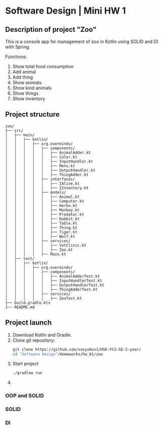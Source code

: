 # Software Design | Mini HW 1

## Description of project "Zoo"

This is a console app for management of zoo in Kotlin using SOLID and DI with Spring.

Functions:
1. Show total food consumption
2. Add animal
3. Add thing
4. Show animals
5. Show kind animals
6. Show things
7. Show inventory

## Project structure

```
zoo/
├── src/
│   ├── main/
│   │   ├── kotlin/
│   │   │   ├── org.overmindv/
│   │   │   │   ├── components/
│   │   │   │   │   ├── AnimalAdder.kt
│   │   │   │   │   ├── Color.kt
│   │   │   │   │   ├── InputHandler.kt
│   │   │   │   │   ├── Menu.kt
│   │   │   │   │   ├── OutputHandler.kt
│   │   │   │   │   ├── ThingAdder.kt
│   │   │   │   ├── interfaces/
│   │   │   │   │   ├── IAlive.kt
│   │   │   │   │   ├── IInventory.kt
│   │   │   │   ├── models/
│   │   │   │   │   ├── Animal.kt
│   │   │   │   │   ├── Computer.kt
│   │   │   │   │   ├── Herbo.kt
│   │   │   │   │   ├── Monkey.kt
│   │   │   │   │   ├── Predator.kt
│   │   │   │   │   ├── Rabbit.kt 
│   │   │   │   │   ├── Table.kt
│   │   │   │   │   ├── Thing.kt
│   │   │   │   │   ├── Tiger.kt
│   │   │   │   │   ├── Wolf.kt
│   │   │   │   ├── services/
│   │   │   │   │   ├── VetClinic.kt
│   │   │   │   │   ├── Zoo.kt
│   │   │   │   ├── Main.kt
│   ├── test/
│   │   ├── kotlin/
│   │   │   ├── org.overmindv/
│   │   │   │   ├── components/
│   │   │   │   │   ├── AnimalAdderTest.kt 
│   │   │   │   │   ├── InputHandlerTest.kt
│   │   │   │   │   ├── OutputHandlerTest.kt
│   │   │   │   │   ├── ThingAdderTest.kt
│   │   │   │   ├── services/
│   │   │   │   │   ├── ZooTest.kt 
├── build.gradle.kts 
├── README.md
```

## Project launch

1. Download Kotlin and Gradle.
2. Clone git repository:
   ```bash
   git clone https://github.com/vasyukov1/HSE-FCS-SE-2-year/
   cd "Software Design"/Homeworks/hw_01/zoo
    ```
3. Start project
   ```bash
   ./gradlew run
   ```
4. 

### OOP and SOLID


### SOLID

### DI


### 
